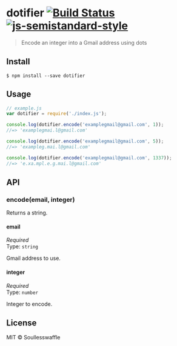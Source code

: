 # dotifier [![Build Status](https://travis-ci.org/SoullessWaffle/dotifier.svg?branch=master)](https://travis-ci.org/SoullessWaffle/dotifier) [![js-semistandard-style](https://img.shields.io/badge/code%20style-semistandard-brightgreen.svg?style=flat-square)](https://github.com/Flet/semistandard)

> Encode an integer into a Gmail address using dots


## Install

```
$ npm install --save dotifier
```


## Usage

```js
// example.js
var dotifier = require('./index.js');

console.log(dotifier.encode('examplegmail@gmail.com', 1));
//=> 'examplegmai.l@gmail.com'

console.log(dotifier.encode('examplegmail@gmail.com', 5));
//=> 'exampleg.mai.l@gmail.com'

console.log(dotifier.encode('examplegmail@gmail.com', 1337));
//=> 'e.xa.mpl.e.g.mai.l@gmail.com'
```

## API

### encode(email, integer)

Returns a string.

#### email

*Required*  
Type: `string`

Gmail address to use.

#### integer

*Required*  
Type: `number`

Integer to encode.

## License

MIT © Soullesswaffle
